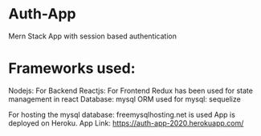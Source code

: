 # Auth-App
Mern Stack App with session based authentication

# Frameworks used: 
Nodejs: For Backend
Reactjs: For Frontend
Redux has been used for state management in react
Database: mysql
ORM used for mysql: sequelize

For hosting the mysql database: freemysqlhosting.net is used
App is deployed on Heroku. App Link: https://auth-app-2020.herokuapp.com/

